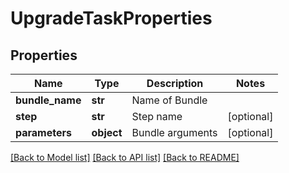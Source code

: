 # UpgradeTaskProperties

## Properties
Name | Type | Description | Notes
------------ | ------------- | ------------- | -------------
**bundle_name** | **str** | Name of Bundle | 
**step** | **str** | Step name | [optional] 
**parameters** | **object** | Bundle arguments | [optional] 

[[Back to Model list]](../README.md#documentation-for-models) [[Back to API list]](../README.md#documentation-for-api-endpoints) [[Back to README]](../README.md)

